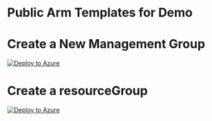 # Public Arm Templates for Demo

# Create a New Management Group

[![Deploy to Azure](https://aka.ms/deploytoazurebutton)](https://portal.azure.com/#create/Microsoft.Template/uri/https%3A%2F%2Fraw.githubusercontent.com%2Frohitcivi%2Fs4pfi00n3r%2Frefs%2Fheads%2Fmain%2Farm-templates%2Fmanagement-groups%2Fazuredeploy.json)


# Create a resourceGroup

[![Deploy to Azure](https://aka.ms/deploytoazurebutton)](https://portal.azure.com/#create/Microsoft.Template/uri/https%3A%2F%2Fraw.githubusercontent.com%2Frohitcivi%2Fs4pfi00n3r%2Frefs%2Fheads%2Fmain%2Farm-templates%2Fresources-group%2Fazuredeploy.json)